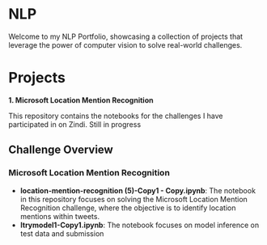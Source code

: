 # NLP

Welcome to my NLP Portfolio, showcasing a collection of projects that leverage the power of computer vision to solve real-world challenges.

# Projects

**1. Microsoft Location Mention Recognition**

This repository contains the notebooks for the challenges I have participated in on Zindi. Still in progress

## Challenge Overview

### Microsoft Location Mention Recognition
- **location-mention-recognition (5)-Copy1 - Copy.ipynb**:
The notebook in this repository focuses on solving the Microsoft Location Mention Recognition challenge, where the objective is to identify location mentions within tweets.
- **ltrymodel1-Copy1.ipynb**: The notebook focuses on model inference on test data and submission

